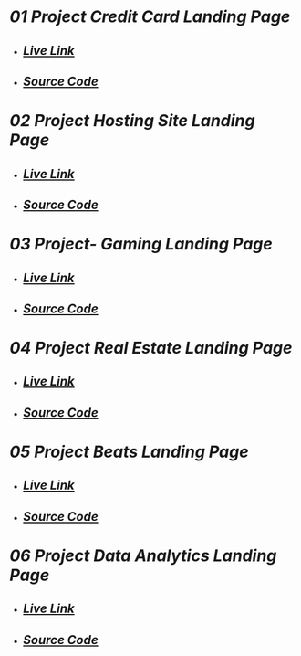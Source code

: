 # _01 Project Credit Card Landing Page_
- ## _[Live Link]()_

- ## _[Source Code]()_
# _02 Project Hosting Site Landing Page_
- ## _[Live Link]()_
- ## _[Source Code]()_
# _03 Project- Gaming Landing Page_
- ## _[Live Link]()_
- ## _[Source Code]()_
# _04 Project Real Estate Landing Page_
- ## _[Live Link]()_
- ## _[Source Code]()_
# _05 Project Beats Landing Page_
- ## _[Live Link]()_
- ## _[Source Code]()_
# _06 Project Data Analytics Landing Page_
- ## _[Live Link]()_
- ## _[Source Code]()_